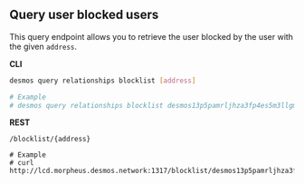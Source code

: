 ## Query user blocked users
This query endpoint allows you to retrieve the user blocked by the user with the given `address`.

**CLI**
```bash
desmos query relationships blocklist [address]

# Example
# desmos query relationships blocklist desmos13p5pamrljhza3fp4es5m3llgmnde5fzcpq6nud
```

**REST**
```
/blocklist/{address}

# Example
# curl http://lcd.morpheus.desmos.network:1317/blocklist/desmos13p5pamrljhza3fp4es5m3llgmnde5fzcpq6nud
```